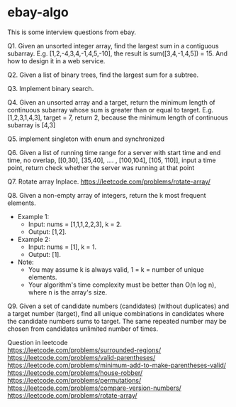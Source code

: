 # ebay-algo
This is some interview questions from ebay.


Q1. Given an unsorted integer array,  find the largest sum in a contiguous subarray.
E.g. [1,2,-4,3,4,-1,4,5,-10], the result is sum([3,4,-1,4,5]) = 15. And how to design it in a web service.

Q2. Given a list of binary trees, find the largest sum for a subtree.

Q3. Implement binary search.

Q4. Given an unsorted array and a target, return the minimum length of continuous subarray whose sum is greater than or equal to target.
E.g. [1,2,3,1,4,3], target = 7, return 2, because the minimum length of continuous subarray is [4,3]

Q5. implement singleton with enum and synchronized

Q6. Given a list of running time range for a server with start time and end time, no overlap, [[0,30], [35,40], .... , [100,104], [105, 110]], input a time point, return check whether the server was running at that point

Q7. Rotate array Inplace. https://leetcode.com/problems/rotate-array/

Q8. Given a non-empty array of integers, return the k most frequent elements.  
- Example 1:
  - Input: nums = [1,1,1,2,2,3], k = 2.   
  - Output: [1,2].  
- Example 2:   
  - Input: nums = [1], k = 1.   
  - Output: [1].  
- Note:   
  - You may assume k is always valid, 1 = k = number of unique elements.
  - Your algorithm's time complexity must be better than O(n log n), where n is the array's size.

Q9. Given a set of candidate numbers (candidates) (without duplicates) and a target number (target), find all unique combinations in candidates where the candidate numbers sums to target.
The same repeated number may be chosen from candidates unlimited number of times.

Question in leetcode      
https://leetcode.com/problems/surrounded-regions/      
https://leetcode.com/problems/valid-parentheses/        
https://leetcode.com/problems/minimum-add-to-make-parentheses-valid/        
https://leetcode.com/problems/house-robber/        
https://leetcode.com/problems/permutations/       
https://leetcode.com/problems/compare-version-numbers/        
https://leetcode.com/problems/rotate-array/       
